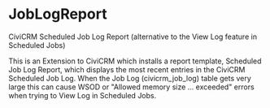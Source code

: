 JobLogReport
============

CiviCRM Scheduled Job Log Report (alternative to the View Log feature in Scheduled Jobs)

This is an Extension to CiviCRM which installs a report template, Scheduled Job Log Report, which displays the most recent entries in the CiviCRM Scheduled Job Log.
When the Job Log (civicrm_job_log) table gets very large this can cause WSOD or "Allowed memory size ... exceeded" errors when trying to View Log in Scheduled Jobs.
